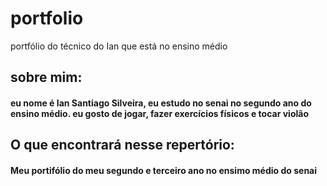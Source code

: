 # portfolio
portfólio do técnico do Ian que está no ensino médio
## sobre mim:
#### eu nome é Ian Santiago Silveira, eu estudo no senai no segundo ano do ensino médio. eu gosto de jogar, fazer exercícios físicos e tocar violão 
## O que encontrará nesse repertório:
#### Meu portifólio do meu segundo e terceiro ano no ensimo médio do senai
